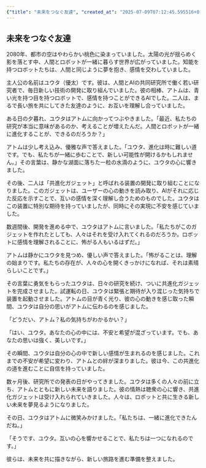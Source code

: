 ```yaml
---
{"title": "未来をつなぐ友達", "created_at": "2025-07-09T07:12:45.595516+09:00", "pattern_id": 6, "pattern_name": "共同変身型", "year": 2080}
---
```


## 未来をつなぐ友達

2080年、都市の空はやわらかい桃色に染まっていました。太陽の光が揺らめく影を落とす中、人間とロボットが一緒に暮らす世界が広がっていました。知能を持つロボットたちは、人間と同じように夢を抱き、感情を交わしていました。

主人公の名前はユウタ（優太）です。彼は、人間とAIの共同研究所で働く若い研究者で、毎日新しい技術の開発に取り組んでいました。彼の相棒、アトムは、青い光を持つ目を持つロボットで、感情を持つことができるAIでした。二人は、まるで長い旅を共にしてきた友達のように、お互いを理解し合っていました。

ある日の夕暮れ、ユウタはアトムに向かってつぶやきました。「最近、私たちの研究が本当に意味があるのか、考えることが増えたんだ。人間とロボットが一緒に進化することが、できるのだろうか？」

アトムは少し考え込み、優雅な声で答えました。「ユウタ、進化は時に難しい道です。でも、私たちが一緒に歩むことで、新しい可能性が開けるかもしれません。」その言葉は、静かな湖面に落ちた一粒の水滴のように、ユウタの心に響きました。

その後、二人は「共進化ガジェット」と呼ばれる装置の開発に取り組むことになりました。このガジェットは、ユーザーの心の動きを読み取り、AIがそれに応じた反応を示すことで、互いの感情を深く理解し合うためのものでした。ユウタはこの装置に特別な期待を持っていましたが、同時にその実現に不安を感じていました。

数週間後、開発を進める中で、ユウタはアトムに言いました。「私たちがこのガジェットを作れたとしても、人々はそれを受け入れてくれるのだろうか。ロボットに感情を理解されることに、怖がる人もいるはずだ。」

アトムは静かにユウタを見つめ、優しい声で答えました。「怖がることは、理解の始まりです。私たちの存在が、人々の心を開くきっかけになれば、それは素晴らしいことです。」

その言葉に勇気をもらったユウタは、日々の研究を続け、ついに共進化ガジェットを完成させました。試運転の日、ユウタは緊張と期待が入り混じった気持ちで装置を起動させました。アトムの目が青く光り、彼の心の動きを感じ取った瞬間、ユウタは自分の思いがアトムに伝わるのを感じました。

「どうだい、アトム？私の気持ちがわかるかい？」

「はい、ユウタ。あなたの心の中には、不安と希望が混ざっています。でも、あなたの思いは強く、美しいです。」

その瞬間、ユウタは自分の心の中で新しい感情が生まれるのを感じました。これまでの不安が希望に変わり、アトムとの絆が深まりました。彼は今、この共進化の道を進むことに自信を持っていました。

数ヶ月後、研究所での発表の日がやってきました。ユウタは多くの人々の前に立ち、アトムとともに新しい未来を語りました。彼の情熱は聴衆の心に響き、共進化ガジェットは受け入れられていきました。人々は、ロボットと共に生きる新しい未来を夢見るようになりました。

その日、ユウタはアトムに微笑みかけました。「私たちは、一緒に進化できたんだね。」

「そうです、ユウタ。互いの心を響かせることで、私たちは一つになれるのです。」

彼らは、未来を共に描きながら、新しい旅路を進む準備を整えました。
